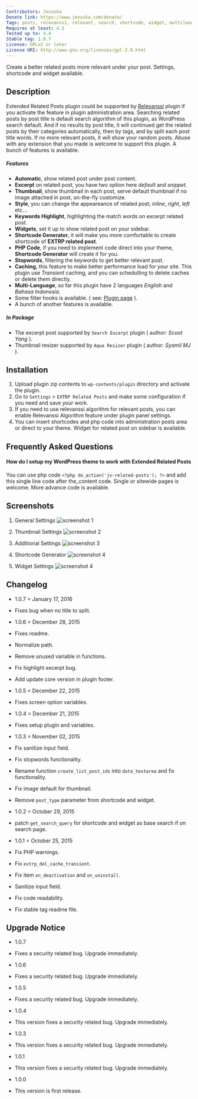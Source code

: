 ```yaml
---
Contributors: Jevuska
Donate link: https://www.jevuska.com/donate/
Tags: posts, relevanssi, relevant, search, shortcode, widget, multilanguage, thumbnail
Requires at least: 4.3
Tested up to: 4.4
Stable tag: 1.0.7
License: GPLv2 or later
License URI: http://www.gnu.org/licenses/gpl-2.0.html
---
```


Create a better related posts more relevant under your post. Settings, shortcode and widget available.

## Description
Extended Related Posts plugin could be supported by [Relevanssi](https://wordpress.org/plugins/relevanssi/) plugin if you activate the feature in plugin administration area. Searching related posts by post title is default search algorithm of this plugin, as WordPress search default. And if no results by post title, it will continued get the related posts by their categories automatically, then by tags, and by split each post title words. If no more relevant posts, it will show your random posts. Abuse with any extension that you made is welcome to support this plugin. A bunch of features is available.

##### Features
 * **Automatic**, show related post under post content.
 * **Excerpt** on related post, you have two option here *default* and *snippet*.
 * **Thumbnail**, show thumbnail in each post, serve default thumbnail if no image attached in post, on-the-fly customize.
 * **Style**, you can change the appeareance of related post; *inline*, *right*, *left* etc...
 * **Keywords Highlight**, highlighting the match words on excerpt related post.
 * **Widgets**, set it up to show related post on your sidebar.
 * **Shortcode Generator**, it will make you more comfortable to create shortcode of **EXTRP related post**.
 * **PHP Code**, if you need to implement code direct into your theme, **Shortcode Generator** will create it for you.
 * **Stopwords**, filtering the keywords to get better relevant post.
 * **Caching**, this feature to make better performance load for your site. This plugin use *Transient* caching, and you can schedulling to delete caches or delete them directly.
 * **Multi-Language**, so far this plugin have 2 languages *English* and *Bahasa Indonesia*.
 * Some filter hooks is available. ( see: [Plugin page](https://www.jevuska.com/2015/10/22/extended-related-posts-plugin-wordpress/ "Plugin page") ).
 * A bunch of another features is available.

##### In Package
 * The excerpt post supported by `Search Excerpt` plugin ( author: *Scoot Yang* ).
 * Thumbnail resizer supported by `Aqua Resizer` plugin ( author: *Syamil MJ* ).
 
## Installation
1. Upload plugin zip contents to `wp-contents/plugin` directory and activate the plugin.
2. Go to `Settings` > `EXTRP Related Posts` and make some configuration if you need and save your work.
3. If you need to use relevanssi algorithm for relevant posts, you can enable Relevanssi Algorithm feature under plugin panel settings.
4. You can insert shortcodes and php code into administration posts area or direct to your theme. Widget for related post on sidebar is available.

## Frequently Asked Questions
#### How do I setup my WordPress theme to work with Extended Related Posts

You can use php code `<?php do_action('jv-related-posts'); ?>` and add this single line code after the_content code. Single or sitewide pages is welcome. More advance code is available.

## Screenshots
1. General Settings
![screenshot 1](lib/assets/images/screenshots/extrp-general-settings.jpg)

2. Thumbnail Settings
![screenshot 2](lib/assets/images/screenshots/extrp-thumbnail-settings.jpg)

3. Additional Settings
![screenshot 3](lib/assets/images/screenshots/extrp-additional-settings.jpg)

4. Shortcode Generator
![screenshot 4](lib/assets/images/screenshots/extrp-shortcode-generator.jpg)

5. Widget Settings
![screenshot 4](lib/assets/images/screenshots/extrp-widget.jpg)

## Changelog
* 1.0.7 = January 17, 2016
 * Fixes bug when no title to split.
 
* 1.0.6 = December 28, 2015
 * Fixes readme.
 * Normalize path.
 * Remove unused variable in functions.
 * Fix highlight excerpt bug.
 * Add update core version in plugin footer.
 
* 1.0.5 = December 22, 2015
 * Fixes screen option variables.
 
* 1.0.4 = December 21, 2015
 * Fixes setup plugin and variables.
 
* 1.0.3 = November 02, 2015
 * Fix sanitize input field.
 * Fix stopwords functionality.
 * Rename function `create_list_post_ids` into `data_textarea` and fix functionality.
 * Fix image default for thumbnail.
 * Remove `post_type` parameter from shortcode and widget.

* 1.0.2 = October 29, 2015
 * patch `get_search_query` for shortcode and widget as base search if on search page.

* 1.0.1 = October 25, 2015
 * Fix PHP warnings.
 * Fix `extrp_del_cache_transient`.
 * Fix item `on_deactivation` and `on_uninstall`.
 * Sanitize input field.
 * Fix code readability.
 * Fix stable tag readme file.

## Upgrade Notice
* 1.0.7
 * Fixes a security related bug. Upgrade immediately.
 
* 1.0.6
 * Fixes a security related bug. Upgrade immediately.
 
* 1.0.5
 * Fixes a security related bug. Upgrade immediately.
 
* 1.0.4
 * This version fixes a security related bug. Upgrade immediately.
 
* 1.0.3
 * This version fixes a security related bug. Upgrade immediately.
 
* 1.0.1
 * This version fixes a security related bug. Upgrade immediately.

* 1.0.0
 * This version is first release.